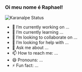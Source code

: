 ### Oi meu nome é Raphael!
![Karanalpe Status](https://github-readme-stats.vercel.app/api?username=anuraghazra&show_icons=true&hide=contribs,prs&cache_seconds=86400&theme=dark)

- 🔭 I’m currently working on ...
- 🌱 I’m currently learning ...
- 👯 I’m looking to collaborate on ...
- 🤔 I’m looking for help with ...
- 💬 Ask me about ...
- 📫 How to reach me: ...
- 😄 Pronouns: ...
- ⚡ Fun fact: ...

